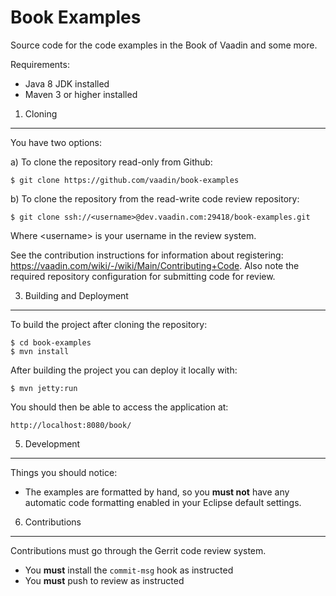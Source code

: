 Book Examples
=============

Source code for the code examples in the Book of Vaadin and some more.

Requirements:

  * Java 8 JDK installed
  * Maven 3 or higher installed

1. Cloning
----------

 You have two options:

 a) To clone the repository read-only from Github:

    $ git clone https://github.com/vaadin/book-examples

 b) To clone the repository from the read-write code review repository:

    $ git clone ssh://<username>@dev.vaadin.com:29418/book-examples.git

 Where &lt;username&gt; is your username in the review system.

 See the contribution instructions for information about registering:
 https://vaadin.com/wiki/-/wiki/Main/Contributing+Code. Also note the
 required repository configuration for submitting code for review.


3. Building and Deployment
-----------

 To build the project after cloning the repository:

 	$ cd book-examples
	$ mvn install

 After building the project you can deploy it locally with:

 	$ mvn jetty:run

 You should then be able to access the application at:

    http://localhost:8080/book/

5. Development
----------------

 Things you should notice:

 * The examples are formatted by hand, so you **must not** have any automatic
   code formatting enabled in your Eclipse default settings.

6. Contributions
----------------

 Contributions must go through the Gerrit code review system.

  * You **must** install the `commit-msg` hook as instructed
  * You **must** push to review as instructed
